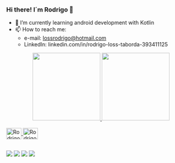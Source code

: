 ### Hi there! I´m Rodrigo 👋

- 🌱 I’m currently learning android development with Kotlin
- 📫 How to reach me: 
     - e-mail: lossrodrigo@hotmail.com
     - LinkedIn: linkedin.com/in/rodrigo-loss-taborda-393411125


<div align="center">
  <a href="https://github.com/lossrodrigo">
  <img height="180em" src="https://github-readme-stats.vercel.app/api?username=lossrodrigo&show_icons=true&theme=dracula&include_all_commits=true&count_private=true"/>
  <img height="180em" src="https://github-readme-stats.vercel.app/api/top-langs/?username=lossrodrigo&layout=compact&langs_count=7&theme=dracula"/>
</div>
  
<div style="display: inline_block"><br>
  <img align="center" alt="Rodrigo-Android" height="30" width="40" src="https://cdn.jsdelivr.net/gh/devicons/devicon/icons/android/android-original.svg">
  <img align="center" alt="Rodrigo-Kotlin" height="30" width="40"  src="https://cdn.jsdelivr.net/gh/devicons/devicon/icons/kotlin/kotlin-original.svg">
 </div>

  
 ##
  
  <div> 
  <a href="Rodrigo Loss Taborda#0173" target="_blank"><img src="https://img.shields.io/badge/Discord-7289DA?style=for-the-badge&logo=discord&logoColor=white" target="_blank"></a>
  <a href="https://www.instagram.com/rodrigolosstaborda/" target="_blank"><img src="https://img.shields.io/badge/Instagram-E4405F?style=for-the-badge&logo=instagram&logoColor=white" target="_blank"></a>
  <a href="linkedin.com/in/rodrigo-loss-taborda-393411125" target="_blank"><img src="https://img.shields.io/badge/LinkedIn-0077B5?style=for-the-badge&logo=linkedin&logoColor=white"_blank"></a>
    <a href="2lossrodrigo2@gmail.com" target="_blank"><img src="https://img.shields.io/badge/Gmail-D14836?style=for-the-badge&logo=gmail&logoColor=white"></a>
  </div>
